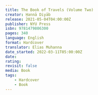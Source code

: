 ```yaml
---
title: The Book of Travels (Volume Two)
creator: Ḥannā Diyāb
release: 2021-05-04T04:00:00Z
publisher: NYU Press
isbn: 9781479806300
pages: 340
language: English
format: Hardcover
translator: Elias Muhanna
date_started: 2022-03-11T05:00:00Z
date:
rating:
revisit: false
media: Book
tags:
    - Hardcover
    - Book
---
```

